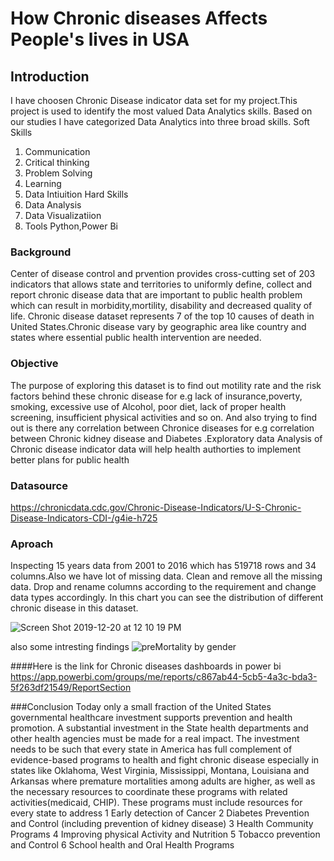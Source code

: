 # How Chronic diseases Affects People's lives in USA
## Introduction
I have choosen Chronic Disease indicator data set for my project.This project is used to identify the most valued Data Analytics skills. Based on our studies I have categorized Data Analytics into three broad skills.
Soft Skills
1. Communication
2. Critical thinking
3. Problem Solving
4. Learning
5. Data Intiuition
Hard Skills
1. Data Analysis
2. Data Visualizatiion
3. Tools Python,Power Bi

### Background
Center of disease control and prvention provides cross-cutting set of 203 indicators that allows state and territories to uniformly define, collect and report chronic disease data that are important to public health problem which can result in morbidity,mortility, disability and decreased quality of life. Chronic disease dataset represents 7 of the top 10 causes of death in United States.Chronic disease vary by geographic area like country and states where essential public health intervention are needed.

### Objective
The purpose of exploring this dataset is to find out motility rate and the risk factors behind these chronic disease for e.g lack of insurance,poverty, smoking, excessive use of Alcohol, poor diet, lack of  proper health screening, insufficient physical activities and so on. And also trying to find out is there any correlation between Chronice diseases for e.g correlation between Chronic kidney disease and Diabetes .Exploratory data Analysis of Chronic disease indicator data will help health authorties to implement better plans for public health

### Datasource
https://chronicdata.cdc.gov/Chronic-Disease-Indicators/U-S-Chronic-Disease-Indicators-CDI-/g4ie-h725


### Aproach
Inspecting 15 years data from 2001 to 2016 which has 519718 rows and 34 columns.Also we have lot of missing data.
Clean and remove all the missing data. Drop and rename columns according to the requirement and change data types accordingly.
In this chart you can see the distribution of different chronic disease in this dataset.

![Screen Shot 2019-12-20 at 12 10 19 PM](https://user-images.githubusercontent.com/52731910/71280850-02bca880-2322-11ea-85e1-0988b6ca748f.png)

also some intresting findings
![preMortality by gender](https://user-images.githubusercontent.com/52731910/71786631-02373980-2fd3-11ea-93ef-5bcea3641b9a.png)

####Here is the link for Chronic diseases dashboards in power bi
https://app.powerbi.com/groups/me/reports/c867ab44-5cb5-4a3c-bda3-5f263df21549/ReportSection

###Conclusion 
Today only a small fraction of the United States governmental healthcare investment supports prevention and health promotion. A substantial investment in the State health departments and other health agencies must be made for a real impact. The investment needs to be such that every state in America has full complement of evidence-based programs to health and fight chronic disease especially in states like Oklahoma, West Virginia, Mississippi, Montana, Louisiana and Arkansas where premature mortalities among adults are higher, as well as the necessary resources to coordinate these programs with related activities(medicaid, CHIP). These programs must include resources for every state to address
1 Early detection of Cancer
2 Diabetes Prevention and Control (including prevention of kidney disease)
3 Health Community Programs
4 Improving physical Activity and Nutrition
5 Tobacco prevention and Control
6 School health and Oral Health Programs

